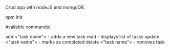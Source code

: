 Crud app with nodeJS and mongoDB.

npm init 

Available commands:

add <"task name"> - adds a new task
read - displays list of tasks
update <"task name"> - marks as completed
delete <"task name"> - removes task
